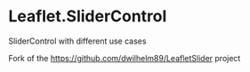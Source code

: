 # Leaflet.SliderControl
SliderControl with different use cases

Fork of the https://github.com/dwilhelm89/LeafletSlider project

